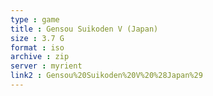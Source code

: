 ```yaml
---
type : game
title : Gensou Suikoden V (Japan)
size : 3.7 G
format : iso
archive : zip
server : myrient
link2 : Gensou%20Suikoden%20V%20%28Japan%29
---
```

